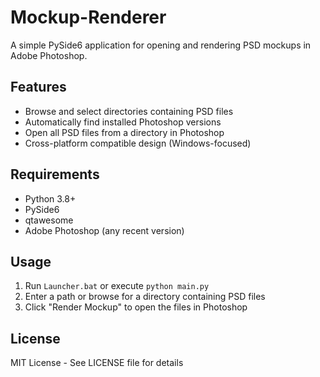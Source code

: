 # Mockup-Renderer

A simple PySide6 application for opening and rendering PSD mockups in Adobe Photoshop.

## Features

- Browse and select directories containing PSD files
- Automatically find installed Photoshop versions
- Open all PSD files from a directory in Photoshop
- Cross-platform compatible design (Windows-focused)

## Requirements

- Python 3.8+
- PySide6
- qtawesome
- Adobe Photoshop (any recent version)

## Usage

1. Run `Launcher.bat` or execute `python main.py`
2. Enter a path or browse for a directory containing PSD files
3. Click "Render Mockup" to open the files in Photoshop

## License

MIT License - See LICENSE file for details